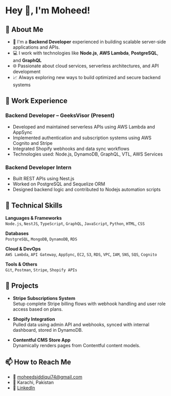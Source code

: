# Hey 👋, I'm Moheed!

## 🚀 About Me
- 🔧 I'm a **Backend Developer** experienced in building scalable server-side applications and APIs.
- 💻 I work with technologies like **Node.js**, **AWS Lambda**, **PostgreSQL**, and **GraphQL**
- 🌐 Passionate about cloud services, serverless architectures, and API development
- 📈 Always exploring new ways to build optimized and secure backend systems

## 💼 Work Experience

### Backend Developer – GeeksVisor (Present)
- Developed and maintained serverless APIs using AWS Lambda and AppSync
- Implemented authentication and subscription systems using AWS Cognito and Stripe
- Integrated Shopify webhooks and data sync workflows
- Technologies used: Node.js, DynamoDB, GraphQL, VTL, AWS Services

### Backend Developer Intern
- Built REST APIs using Nest.js
- Worked on PostgreSQL and Sequelize ORM
- Designed backend logic and contributed to Nodejs automation scripts

## 🧰 Technical Skills

**Languages & Frameworks**  
`Node.js`, `NestJS`, `TypeScript`, `GraphQL`, `JavaScript`, `Python`, `HTML`, `CSS`

**Databases**  
`PostgreSQL`, `MongoDB`, `DynamoDB`, `RDS`

**Cloud & DevOps**  
`AWS Lambda`, `API Gateway`, `AppSync`, `EC2`, `S3`, `RDS`, `VPC`, `IAM`, `SNS`, `SQS`, `Cognito`

**Tools & Others**  
`Git`, `Postman`, `Stripe`, `Shopify APIs`

## 📜 Projects

- **Stripe Subscriptions System**  
  Setup complete Stripe billing flows with webhook handling and user role access based on plans.

- **Shopify Integration**  
  Pulled data using admin API and webhooks, synced with internal dashboard, stored in DynamoDB.

- **Contentful CMS Store App**  
  Dynamically renders pages from Contentful content models.

## 📫 How to Reach Me

- 📧 moheedsiddiqui74@gmail.com  
- 📍 Karachi, Pakistan  
- 🔗 [LinkedIn](https://linkedin.com/in/moheed-siddiqui)  

